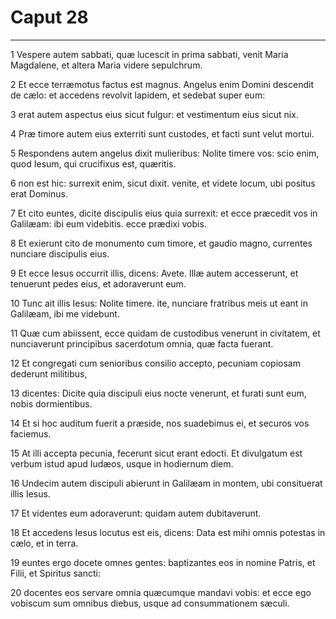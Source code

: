 # Caput 28

***

1 Vespere autem sabbati, quæ lucescit in prima sabbati, venit Maria Magdalene, et altera Maria videre sepulchrum.

2 Et ecce terræmotus factus est magnus. Angelus enim Domini descendit de cælo: et accedens revolvit lapidem, et sedebat super eum:

3 erat autem aspectus eius sicut fulgur: et vestimentum eius sicut nix.

4 Præ timore autem eius exterriti sunt custodes, et facti sunt velut mortui.

5 Respondens autem angelus dixit mulieribus: Nolite timere vos: scio enim, quod Iesum, qui crucifixus est, quæritis.

6 non est hic: surrexit enim, sicut dixit. venite, et videte locum, ubi positus erat Dominus.

7 Et cito euntes, dicite discipulis eius quia surrexit: et ecce præcedit vos in Galilæam: ibi eum videbitis. ecce prædixi vobis.

8 Et exierunt cito de monumento cum timore, et gaudio magno, currentes nunciare discipulis eius.

9 Et ecce Iesus occurrit illis, dicens: Avete. Illæ autem accesserunt, et tenuerunt pedes eius, et adoraverunt eum.

10 Tunc ait illis Iesus: Nolite timere. ite, nunciare fratribus meis ut eant in Galilæam, ibi me videbunt.

11 Quæ cum abiissent, ecce quidam de custodibus venerunt in civitatem, et nunciaverunt principibus sacerdotum omnia, quæ facta fuerant.

12 Et congregati cum senioribus consilio accepto, pecuniam copiosam dederunt militibus,

13 dicentes: Dicite quia discipuli eius nocte venerunt, et furati sunt eum, nobis dormientibus.

14 Et si hoc auditum fuerit a præside, nos suadebimus ei, et securos vos faciemus.

15 At illi accepta pecunia, fecerunt sicut erant edocti. Et divulgatum est verbum istud apud Iudæos, usque in hodiernum diem.

16 Undecim autem discipuli abierunt in Galilæam in montem, ubi consituerat illis Iesus.

17 Et videntes eum adoraverunt: quidam autem dubitaverunt.

18 Et accedens Iesus locutus est eis, dicens: Data est mihi omnis potestas in cælo, et in terra.

19 euntes ergo docete omnes gentes: baptizantes eos in nomine Patris, et Filii, et Spiritus sancti:

20 docentes eos servare omnia quæcumque mandavi vobis: et ecce ego vobiscum sum omnibus diebus, usque ad consummationem sæculi.

